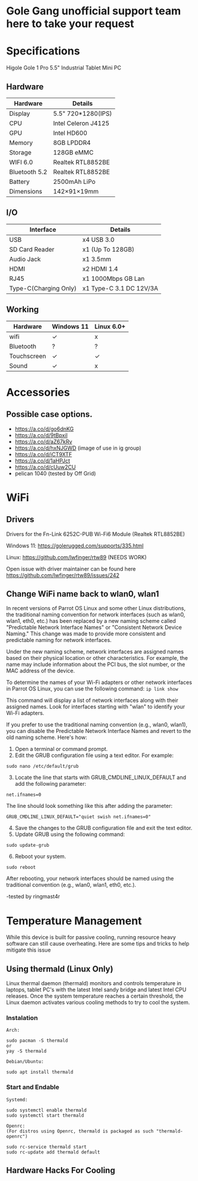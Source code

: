 # Gole Gang unofficial support team here to take your request



# Specifications 
Higole Gole 1 Pro 5.5" Industrial Tablet Mini PC

## Hardware
|   Hardware  |     Details       |  
|-------------|-------------------|
| Display     |  5.5" 720*1280(IPS)|
|    CPU      |  Intel Celeron J4125| 
|    GPU      |  Intel HD600     |
|   Memory   |  8GB LPDDR4       |
| Storage   |     128GB eMMC  |
| WIFI 6.0       | Realtek RTL8852BE    |
| Bluetooth 5.2   |  Realtek RTL8852BE  |
| Battery     |     2500mAh LiPo |
| Dimensions |  	142×91×19mm |

## I/O
|  Interface |    Details   |
|------------|---------------|
|   USB      |    x4 USB 3.0|
|  SD Card Reader |   x1 (Up To 128GB) |
|  Audio Jack |   x1 3.5mm   |
|   HDMI     |   x2 HDMI 1.4  |
|   RJ45    |    x1 1000Mbps GB Lan |
| Type-C(Charging Only) | x1 Type-C 3.1 DC 12V/3A |

## Working
| Hardware | Windows 11  |   Linux 6.0+  |
|---------|--------------|----------|
|  wifi   |  ✓           |    x     |
|Bluetooth|   ?          |    ?     |
|Touchscreen|  ✓         |   ✓      |
| Sound   |    ✓         |   x      |

# Accessories
## Possible case options.
- https://a.co/d/go6dnKG
- https://a.co/d/9tBpxil
- https://a.co/d/aZ67kRv
- https://a.co/d/hxNJGWD (image of use in ig group)
- https://a.co/d/iCT9XTF
- https://a.co/d/1aHPJct
- https://a.co/d/cUuw2CU
- pelican 1040 (tested by Off Grid)


# WiFi

## Drivers
Drivers for the Fn-Link 6252C-PUB Wi-Fi6 Module (Realtek RTL8852BE)

Windows 11: https://golerugged.com/supports/335.html

Linux: https://github.com/lwfinger/rtw89 (NEEDS WORK)

Open issue with driver maintainer can be found here https://github.com/lwfinger/rtw89/issues/242


## Change WiFi name back to wlan0, wlan1 
In recent versions of Parrot OS Linux and some other Linux distributions, the traditional naming convention for network interfaces (such as wlan0, wlan1, eth0, etc.) has been replaced by a new naming scheme called "Predictable Network Interface Names" or "Consistent Network Device Naming." This change was made to provide more consistent and predictable naming for network interfaces.

Under the new naming scheme, network interfaces are assigned names based on their physical location or other characteristics. For example, the name may include information about the PCI bus, the slot number, or the MAC address of the device.

To determine the names of your Wi-Fi adapters or other network interfaces in Parrot OS Linux, you can use the following command:
```ip link show```



This command will display a list of network interfaces along with their assigned names. Look for interfaces starting with "wlan" to identify your Wi-Fi adapters.

If you prefer to use the traditional naming convention (e.g., wlan0, wlan1), you can disable the Predictable Network Interface Names and revert to the old naming scheme. Here's how:

1. Open a terminal or command prompt.
2. Edit the GRUB configuration file using a text editor. For example:
```
sudo nano /etc/default/grub
```

3. Locate the line that starts with GRUB_CMDLINE_LINUX_DEFAULT and add the following parameter:
``` 
net.ifnames=0
```
The line should look something like this after adding the parameter:
``` 
GRUB_CMDLINE_LINUX_DEFAULT="quiet swish net.ifnames=0"
```
4. Save the changes to the GRUB configuration file and exit the text editor.
5. Update GRUB using the following command:
``` 
sudo update-grub
```
6. Reboot your system.
```
sudo reboot
```
After rebooting, your network interfaces should be named using the traditional convention (e.g., wlan0, wlan1, eth0, etc.).

-tested by ringmast4r





# Temperature Management
While this device is built for passive cooling, running resource heavy software can still cause overheating. Here are some tips and tricks to help mitigate this issue

## Using thermald (Linux Only)
Linux thermal daemon (thermald) monitors and controls temperature in laptops, tablet PC's with the latest Intel sandy bridge and latest Intel CPU releases. Once the system temperature reaches a certain threshold, the Linux daemon activates various cooling methods to try to cool the system.
### Instalation
```
Arch:

sudo pacman -S thermald
or
yay -S thermald

Debian/Ubuntu:

sudo apt install thermald
```
### Start and Endable
```
Systemd:

sudo systemctl enable thermald
sudo systemctl start thermald

Openrc:
(For distros using Openrc, thermald is packaged as such "thermald-openrc")

sudo rc-service thermald start
sudo rc-update add thermald default
```
## Hardware Hacks For Cooling




